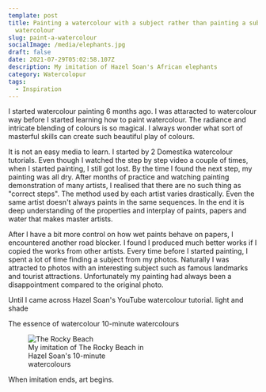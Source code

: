 ```yaml
---
template: post
title: Painting a watercolour with a subject rather than painting a subject with
  watercolour
slug: paint-a-watercolour
socialImage: /media/elephants.jpg
draft: false
date: 2021-07-29T05:02:58.107Z
description: My imitation of Hazel Soan's African elephants
category: Watercolopur
tags:
  - Inspiration
---
```

I started watercolour painting 6 months ago. I was attaracted to watercolour way before I started learning how to paint watercolour. The radiance and intricate blending of colours is so magical. I always wonder what sort of masterful skills can create such beautiful play of colours.

It is not an easy media to learn. I started by 2 Domestika watercolour tutorials. Even though I watched the step by step video a couple of times, when I started painting, I still got lost. By the time I found the next step, my painting was all dry. After months of practice and watching painting demonstration of many artists, I realised that there are no such thing as "correct steps". The method used by each artist varies drastically. Even the same artist doesn't always paints in the same sequences. In the end it is deep understanding of the properties and interplay of paints, papers and water that makes master artists. 

After I have a bit more control on how wet paints behave on papers, I encountered another road blocker. I found I produced much better works if I copied the works from other artists. Every time before I started painting, I spent a lot of time finding a subject from my photos. Naturally I was attracted to photos with an interesting subject such as famous landmarks and tourist attractions. Unfortunately my painting had always been a disappointment compared to the original photo.

Until I came across Hazel Soan's YouTube watercolour tutorial. light and shade

The essence of watercolour 10-minute watercolours

<figure class="float-right" style="width: 240px">
	<img src="/media/img_3429.jpg" alt="The Rocky Beach">
	<figcaption>My imitation of The Rocky Beach in Hazel Soan's 10-minute watercolours</figcaption>
</figure>

When imitation ends, art begins.